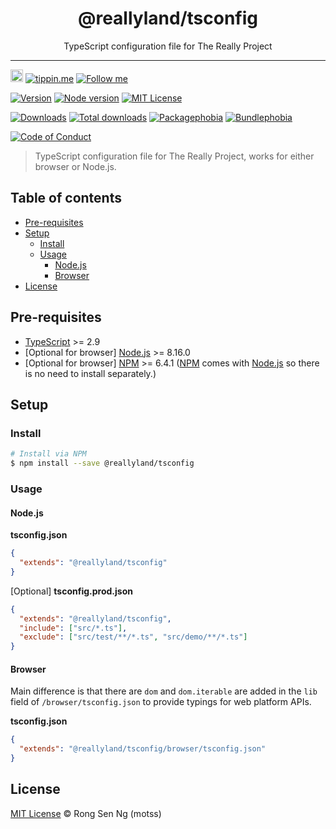 <div align="center" style="text-align: center;">
  <h1 style="border-bottom: none;">@reallyland/tsconfig</h1>

  <p>TypeScript configuration file for The Really Project</p>
</div>

<hr />

<a href="https://www.buymeacoffee.com/RLmMhgXFb" target="_blank" rel="noopener noreferrer"><img src="https://www.buymeacoffee.com/assets/img/custom_images/orange_img.png" alt="Buy Me A Coffee" style="height: 20px !important;width: auto !important;" ></a>
[![tippin.me][tippin-me-badge]][tippin-me-url]
[![Follow me][follow-me-badge]][follow-me-url]

[![Version][version-badge]][version-url]
[![Node version][node-version-badge]][node-version-url]
[![MIT License][mit-license-badge]][mit-license-url]

[![Downloads][downloads-badge]][downloads-url]
[![Total downloads][total-downloads-badge]][downloads-url]
[![Packagephobia][packagephobia-badge]][packagephobia-url]
[![Bundlephobia][bundlephobia-badge]][bundlephobia-url]

[![Code of Conduct][coc-badge]][coc-url]

> TypeScript configuration file for The Really Project, works for either browser or Node.js.

## Table of contents <!-- omit in toc -->

- [Pre-requisites](#pre-requisites)
- [Setup](#setup)
  - [Install](#install)
  - [Usage](#usage)
    - [Node.js](#nodejs)
    - [Browser](#browser)
- [License](#license)

## Pre-requisites

- [TypeScript] >= 2.9
- [Optional for browser] [Node.js][nodejs-url] >= 8.16.0
- [Optional for browser] [NPM][npm-url] >= 6.4.1 ([NPM][npm-url] comes with [Node.js][nodejs-url] so there is no need to install separately.)

## Setup

### Install

```sh
# Install via NPM
$ npm install --save @reallyland/tsconfig
```

### Usage

#### Node.js

**tsconfig.json**

```json
{
  "extends": "@reallyland/tsconfig"
}
```

[Optional] **tsconfig.prod.json**

```json
{
  "extends": "@reallyland/tsconfig",
  "include": ["src/*.ts"],
  "exclude": ["src/test/**/*.ts", "src/demo/**/*.ts"]
}
```

#### Browser

Main difference is that there are `dom` and `dom.iterable` are added in the `lib` field of `/browser/tsconfig.json` to provide typings for web platform APIs.

**tsconfig.json**

```json
{
  "extends": "@reallyland/tsconfig/browser/tsconfig.json"
}
```

## License

[MIT License](https://motss.mit-license.org/) © Rong Sen Ng (motss)

<!-- References -->
[TypeScript]: https://github.com/Microsoft/TypeScript
[nodejs-url]: https://nodejs.org
[npm-url]: https://www.npmjs.com
[node-releases-url]: https://nodejs.org/en/download/releases

<!-- MDN -->
[array-mdn-url]: https://developer.mozilla.org/en-US/docs/Web/JavaScript/Reference/Global_Objects/Array
[boolean-mdn-url]: https://developer.mozilla.org/en-US/docs/Web/JavaScript/Reference/Global_Objects/Boolean
[function-mdn-url]: https://developer.mozilla.org/en-US/docs/Web/JavaScript/Reference/Global_Objects/Function
[map-mdn-url]: https://developer.mozilla.org/en-US/docs/Web/JavaScript/Reference/Global_Objects/Map
[number-mdn-url]: https://developer.mozilla.org/en-US/docs/Web/JavaScript/Reference/Global_Objects/Number
[object-mdn-url]: https://developer.mozilla.org/en-US/docs/Web/JavaScript/Reference/Global_Objects/Object
[promise-mdn-url]: https://developer.mozilla.org/en-US/docs/Web/JavaScript/Reference/Global_Objects/Promise
[regexp-mdn-url]: https://developer.mozilla.org/en-US/docs/Web/JavaScript/Reference/Global_Objects/RegExp
[set-mdn-url]: https://developer.mozilla.org/en-US/docs/Web/JavaScript/Reference/Global_Objects/Set
[string-mdn-url]: https://developer.mozilla.org/en-US/docs/Web/JavaScript/Reference/Global_Objects/String

<!-- Badges -->
[tippin-me-badge]: https://badgen.net/badge/%E2%9A%A1%EF%B8%8Ftippin.me/@igarshmyb/F0918E
[follow-me-badge]: https://flat.badgen.net/twitter/follow/igarshmyb?icon=twitter

[version-badge]: https://flat.badgen.net/npm/v/@reallyland/tsconfig?icon=npm
[node-version-badge]: https://flat.badgen.net/npm/node/@reallyland/tsconfig
[mit-license-badge]: https://flat.badgen.net/npm/license/@reallyland/tsconfig

[downloads-badge]: https://flat.badgen.net/npm/dm/@reallyland/tsconfig
[total-downloads-badge]: https://flat.badgen.net/npm/dt/@reallyland/tsconfig?label=total%20downloads
[packagephobia-badge]: https://flat.badgen.net/packagephobia/install/@reallyland/tsconfig
[bundlephobia-badge]: https://flat.badgen.net/bundlephobia/minzip/@reallyland/tsconfig

[coc-badge]: https://flat.badgen.net/badge/code%20of/conduct/pink

<!-- Links -->
[tippin-me-url]: https://tippin.me/@igarshmyb
[follow-me-url]: https://twitter.com/igarshmyb?utm_source=github.com&amp;utm_medium=referral&amp;utm_content=motss/app-datepicker

[version-url]: https://www.npmjs.com/package/@reallyland/tsconfig
[node-version-url]: https://nodejs.org/en/download
[mit-license-url]: https://github.com/motss/@reallyland/tsconfig/blob/master/LICENSE

[downloads-url]: https://www.npmtrends.com/@reallyland/tsconfig
[packagephobia-url]: https://packagephobia.now.sh/result?p=@reallyland/tsconfig
[bundlephobia-url]: https://bundlephobia.com/result?p=@reallyland/tsconfig

[coc-url]: https://github.com/motss/@reallyland/tsconfig/blob/master/CODE-OF-CONDUCT.md
